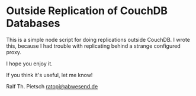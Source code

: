 # Outside Replication of CouchDB Databases

This is a simple node script for doing replications outside CouchDB.
I wrote this, because I had trouble with replicating behind a strange configured proxy.

I hope you enjoy it.

If you think it's useful, let me know!

Ralf Th. Pietsch <ratopi@abwesend.de>
